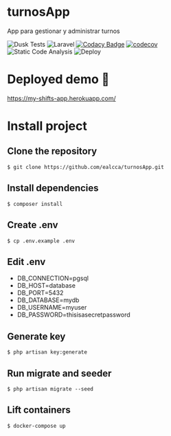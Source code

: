 # turnosApp
App para gestionar y administrar turnos

![Dusk Tests](https://github.com/ealcca/turnosApp/workflows/Dusk%20Tests/badge.svg)
![Laravel](https://github.com/ealcca/turnosApp/workflows/Laravel/badge.svg)
[![Codacy Badge](https://api.codacy.com/project/badge/Grade/3c84d5e4214643a28ce48a078d48f111)](https://app.codacy.com/gh/ealcca/turnosApp?utm_source=github.com&utm_medium=referral&utm_content=ealcca/turnosApp&utm_campaign=Badge_Grade)
[![codecov](https://codecov.io/gh/ealcca/turnosApp/branch/master/graph/badge.svg)](https://codecov.io/gh/ealcca/turnosApp)
![Static Code Analysis](https://github.com/ealcca/turnosApp/workflows/Static%20Code%20Analysis/badge.svg)
![Deploy](https://github.com/ealcca/turnosApp/workflows/Deploy/badge.svg)

# Deployed demo 🚀

https://my-shifts-app.herokuapp.com/

# Install project

## Clone the repository

```
$ git clone https://github.com/ealcca/turnosApp.git
```

## Install dependencies

```
$ composer install
```

## Create .env 

```
$ cp .env.example .env
```

## Edit .env

*   DB_CONNECTION=pgsql
*   DB_HOST=database
*   DB_PORT=5432
*   DB_DATABASE=mydb
*   DB_USERNAME=myuser
*   DB_PASSWORD=thisisasecretpassword

## Generate key

```
$ php artisan key:generate
```

## Run migrate and seeder

```
$ php artisan migrate --seed
```

## Lift containers

```
$ docker-compose up
```





